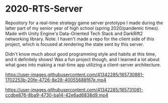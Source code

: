 # 2020-RTS-Server
Repository for a real-time strategy game server prototype I made during the latter part of my senior year of high school (spring 2020/pandemic times). Made with Unity Engine's Data-Oriented Tech Stack and DarkRift2 networking library.
Note: I haven't made a repo for the client side of this project, which is focused at rendering the state sent by this server.

Didn't know much about good programming style and habits at this time, and it definitely shows!
Was a fun project though, and I learned a lot about what goes into making a real-time app utilizing a client-server architecture.



https://user-images.githubusercontent.com/41342285/185730881-1702253b-20fe-4726-8e28-40055688f67e.mp4



https://user-images.githubusercontent.com/41342285/185731081-ccdbe876-8ba9-4730-ba14-42e6ad6838d9.mp4

